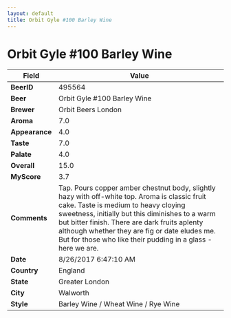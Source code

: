 ```yaml
---
layout: default
title: Orbit Gyle #100 Barley Wine
---
```


# Orbit Gyle #100 Barley Wine

| Field         | Value     |
|---------------|-----------|
| **BeerID** | 495564 |
| **Beer** | Orbit Gyle #100 Barley Wine |
| **Brewer** | Orbit Beers London |
| **Aroma** | 7.0 |
| **Appearance** | 4.0 |
| **Taste** | 7.0 |
| **Palate** | 4.0 |
| **Overall** | 15.0 |
| **MyScore** | 3.7 |
| **Comments** | Tap. Pours copper amber chestnut body, slightly hazy with off-white top. Aroma is classic fruit cake. Taste is medium to heavy cloying sweetness, initially but this diminishes to a warm but bitter finish. There are dark fruits aplenty although whether they are fig or date eludes me. But for those who like their pudding in a glass - here we are. |
| **Date** | 8/26/2017 6:47:10 AM |
| **Country** | England |
| **State** | Greater London |
| **City** | Walworth |
| **Style** | Barley Wine / Wheat Wine / Rye Wine |
